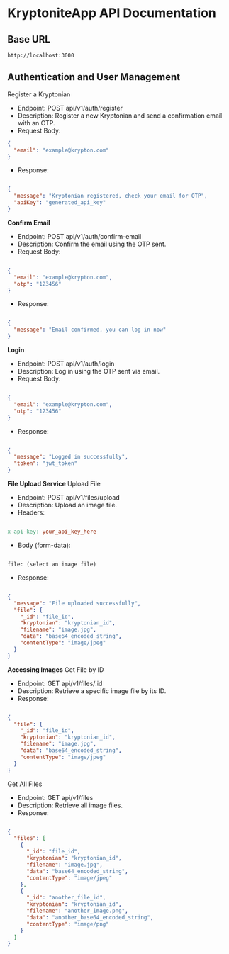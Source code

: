 # KryptoniteApp API Documentation

## Base URL
```
http://localhost:3000
```
## Authentication and User Management
Register a Kryptonian
* Endpoint: POST api/v1/auth/register
* Description: Register a new Kryptonian and send a confirmation email with an OTP.
* Request Body:
```json
{
  "email": "example@krypton.com"
}
```
* Response:
```json

{
  "message": "Kryptonian registered, check your email for OTP",
  "apiKey": "generated_api_key"
}

```

**Confirm Email**
* Endpoint: POST api/v1/auth/confirm-email
* Description: Confirm the email using the OTP sent.
* Request Body:
```json

{
  "email": "example@krypton.com",
  "otp": "123456"
}
```

* Response:
```json

{
  "message": "Email confirmed, you can log in now"
}
```
**Login**
* Endpoint: POST api/v1/auth/login
* Description: Log in using the OTP sent via email.
* Request Body:
```json

{
  "email": "example@krypton.com",
  "otp": "123456"
}
```
* Response:
```json

{
  "message": "Logged in successfully",
  "token": "jwt_token"
}
```

**File Upload Service**
Upload File
* Endpoint: POST api/v1/files/upload
* Description: Upload an image file.
* Headers:
```makefile

x-api-key: your_api_key_here
```
* Body (form-data):
```

file: (select an image file)
```
* Response:
```json

{
  "message": "File uploaded successfully",
  "file": {
    "_id": "file_id",
    "kryptonian": "kryptonian_id",
    "filename": "image.jpg",
    "data": "base64_encoded_string",
    "contentType": "image/jpeg"
  }
}
```

**Accessing Images**
Get File by ID
* Endpoint: GET api/v1/files/:id
* Description: Retrieve a specific image file by its ID.
* Response:
```json

{
  "file": {
    "_id": "file_id",
    "kryptonian": "kryptonian_id",
    "filename": "image.jpg",
    "data": "base64_encoded_string",
    "contentType": "image/jpeg"
  }
}
```
Get All Files
* Endpoint: GET api/v1/files
* Description: Retrieve all image files.
* Response:
```json

{
  "files": [
    {
      "_id": "file_id",
      "kryptonian": "kryptonian_id",
      "filename": "image.jpg",
      "data": "base64_encoded_string",
      "contentType": "image/jpeg"
    },
    {
      "_id": "another_file_id",
      "kryptonian": "kryptonian_id",
      "filename": "another_image.png",
      "data": "another_base64_encoded_string",
      "contentType": "image/png"
    }
  ]
}
```
